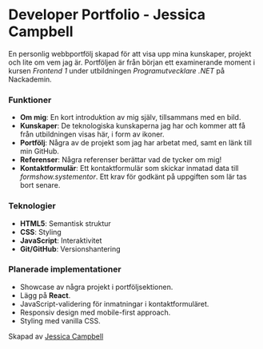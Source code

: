 # Developer Portfolio - Jessica Campbell
En personlig webbportfölj skapad för att visa upp mina kunskaper, projekt och lite om vem jag är. Portföljen är från början ett examinerande moment i kursen *Frontend 1* under utbildningen *Programutvecklare .NET* på Nackademin.

### Funktioner
- **Om mig**: En kort introduktion av mig själv, tillsammans med en bild.
- **Kunskaper**: De teknologiska kunskaperna jag har och kommer att få från utbildningen visas här, i form av ikoner.
- **Portfölj**: Några av de projekt som jag har arbetat med, samt en länk till min GitHub.
- **Referenser**: Några referenser berättar vad de tycker om mig!
- **Kontaktformulär**: Ett kontaktformulär som skickar inmatad data till *formshow.systementor*. Ett krav för godkänt på uppgiften som lär tas bort senare.

### Teknologier
- **HTML5**: Semantisk struktur
- **CSS**: Styling
- **JavaScript**: Interaktivitet
- **Git/GitHub**: Versionshantering

### Planerade implementationer
- Showcase av några projekt i portföljsektionen.
- Lägg på **React**.
- JavaScript-validering för inmatningar i kontaktformuläret.
- Responsiv design med mobile-first approach.
- Styling med vanilla CSS.

Skapad av [Jessica Campbell](https://github.com/jesscampb)